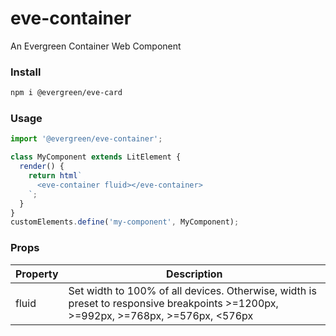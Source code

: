 # eve-container

An Evergreen Container Web Component

### Install

```bash
npm i @evergreen/eve-card
```

### Usage

```js
import '@evergreen/eve-container';

class MyComponent extends LitElement {
  render() {
    return html`
      <eve-container fluid></eve-container>
    `;
  }
}
customElements.define('my-component', MyComponent);
```

### Props

| Property | Description |
| -------- | ----------- |
| fluid | Set width to 100% of all devices. Otherwise, width is preset to responsive breakpoints >=1200px, >=992px, >=768px, >=576px, <576px |


